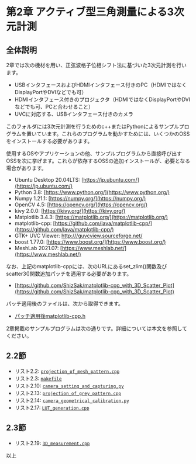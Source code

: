 # 第2章 アクティブ型三角測量による3次元計測
## 全体説明
2章では次の機材を用い、正弦波格子位相シフト法に基づいた3次元計測を行います。
+ USBインタフェースおよびHDMIインタフェース付きのPC（HDMIではなくDisplayPortやDVIなどでも可）
+ HDMIインタフェース付きのプロジェクタ（HDMIではなくDisplayPortやDVIなどでも可、PCと合わせること）
+ UVCに対応する、USBインタフェース付きのカメラ

このフォルダには3次元計測を行うためのc++またはPythonによるサンプルプログラムを置いています。これらのプログラムを動かすためには、いくつかのOSSをインストールする必要があります。

使用するOSやアプリケーションの他、サンプルプログラムから直接呼び出すOSSを次に挙げます。これらが依存するOSSの追加インストールが、必要となる場合があります。
+ Ubuntu Desktop 20.04LTS: [https://jp.ubuntu.com/](https://jp.ubuntu.com/)
+ Python 3.8: [https://www.python.org/](https://www.python.org/)
+ Numpy 1.21.1: [https://numpy.org/](https://numpy.org/)
+ OpenCV 4.5: [https://opencv.org/](https://opencv.org/)
+ kivy 2.0.0: [https://kivy.org/](https://kivy.org/)
+ Matplotlib 3.4.3: [https://matplotlib.org/](https://matplotlib.org/)
+ matplotlib-cpp: [https://github.com/lava/matplotlib-cpp/](https://github.com/lava/matplotlib-cpp/)
+ GTK+ UVC Viewer: [http:///guvcview.sourceforge.net/](http://guvcview.sourceforge.net/)
+ boost 1.77.0: [https://www.boost.org/](https://www.boost.org/)
+ MeshLab 2021.07: [https://www.meshlab.net/](https://www.meshlab.net/)

なお、上記のmatplotlib-cppには、次のURLにあるset_zlim()関数及びscatter3()関数追加パッチを適用する必要があります。
+ [https://github.com/ShizSak/matplotlib-cpp_with_3D_Scatter_Plot](https://github.com/ShizSak/matplotlib-cpp_with_3D_Scatter_Plot)

パッチ適用後のファイルは、次から取得できます。
+ [パッチ適用後matplotlib-cpp.h](https://github.com/ShizSak/Basics_and_Practices_of_3D_Measurement/blob/main/Chapter%202/matplotlibcpp.h)

2章掲載のサンプルプログラムは次の通りです。詳細については本文を参照してください。

## 2.2節
- リスト2.2: [```projection_of_mesh_pattern.cpp```](https://github.com/ShizSak/Basics_of_3D_Measurement/blob/main/Chapter%202/projection_of_mesh_pattern.cpp)
- リスト2.3: [```makefile```](https://github.com/ShizSak/Basics_of_3D_Measurement/blob/main/Chapter%202/makefile)
- リスト2.10: [```camera_setting_and_capturing.py```](https://github.com/ShizSak/Basics_of_3D_Measurement/blob/main/Chapter%202/camera_setting_and_capturing.py)
- リスト2.13: [```projection_of_grey_pattern.cpp```](https://github.com/ShizSak/Basics_of_3D_Measurement/blob/main/Chapter%202/projection_of_grey_pattern.cpp)
- リスト2.14: [```camera_geometrical_calibration.py```](https://github.com/ShizSak/Basics_of_3D_Measurement/blob/main/Chapter%202/camera_geometrical_calibration.py)
- リスト2.17: [```LUT_generation.cpp```](https://github.com/ShizSak/Basics_of_3D_Measurement/blob/main/Chapter%202/LUT_generation.cpp)

## 2.3節
- リスト2.19: [```3D_measurement.cpp```](https://github.com/ShizSak/Basics_of_3D_Measurement/blob/main/Chapter%202/3D_measurement.cpp)

以上
